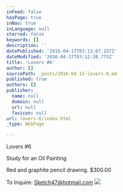```yaml
---
inFeed: false
hasPage: true
inNav: true
inLanguage: null
starred: false
keywords: []
description: ''
datePublished: '2016-04-17T03:13:07.157Z'
dateModified: '2016-04-17T03:12:38.775Z'
title: 'Lovers #6'
author: []
sourcePath: _posts/2016-04-15-lovers-6.md
published: true
authors: []
publisher:
  name: null
  domain: null
  url: null
  favicon: null
url: lovers-6/index.html
_type: WebPage

---
```

Lovers \#6

Study for an Oil Painting

Red and graphite pencil drawing. $300.00

To Inquire:  Sketch47@hotmail.com
![](https://s3-us-west-2.amazonaws.com/the-grid-img/p/12c3dd3b4e0d39f04dbbe7fdb4638f567c00ffa5.jpg)